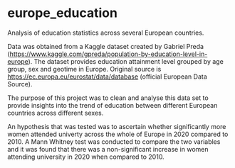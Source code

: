 # europe_education
Analysis of education statistics across several European countries.

Data was obtained from a Kaggle dataset created by Gabriel Preda (https://www.kaggle.com/gpreda/population-by-education-level-in-europe).
The dataset provides education attainment level grouped by age group, sex and geotime in Europe. 
Original source is https://ec.europa.eu/eurostat/data/database (official European Data Source).

The purpose of this project was to clean and analyse this data set to provide insights into the trend of education between different European countries across different sexes.

An hypothesis that was tested was to ascertain whether significantly more women attended univerty across the whole of Europe in 2020 compared to 2010.
A Mann Whitney test was conducted to compare the two variables and it was found that there was a non-significant increase in women attending university in 2020 when compared to 2010.
